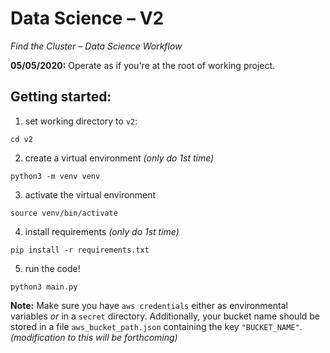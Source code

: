 # Data Science – V2
_Find the Cluster – Data Science Workflow_

**05/05/2020:** Operate as if you're at the root of working project.

## Getting started:
1. set working directory to `v2`:
```
cd v2
```
2. create a virtual environment _(only do 1st time)_
```
python3 -m venv venv
```
3. activate the virtual environment
```
source venv/bin/activate
```
4. install requirements _(only do 1st time)_
```
pip install -r requirements.txt
```
5. run the code!
```
python3 main.py
```

**Note:** Make sure you have `aws credentials` either as environmental variables _or_ in a `secret` directory. Additionally, your bucket name should be stored in a file `aws_bucket_path.json` containing the key `"BUCKET_NAME"`. _(modification to this will be forthcoming)_
